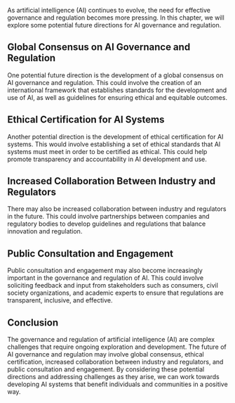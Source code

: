 
As artificial intelligence (AI) continues to evolve, the need for effective governance and regulation becomes more pressing. In this chapter, we will explore some potential future directions for AI governance and regulation.

Global Consensus on AI Governance and Regulation
------------------------------------------------

One potential future direction is the development of a global consensus on AI governance and regulation. This could involve the creation of an international framework that establishes standards for the development and use of AI, as well as guidelines for ensuring ethical and equitable outcomes.

Ethical Certification for AI Systems
------------------------------------

Another potential direction is the development of ethical certification for AI systems. This would involve establishing a set of ethical standards that AI systems must meet in order to be certified as ethical. This could help promote transparency and accountability in AI development and use.

Increased Collaboration Between Industry and Regulators
-------------------------------------------------------

There may also be increased collaboration between industry and regulators in the future. This could involve partnerships between companies and regulatory bodies to develop guidelines and regulations that balance innovation and regulation.

Public Consultation and Engagement
----------------------------------

Public consultation and engagement may also become increasingly important in the governance and regulation of AI. This could involve soliciting feedback and input from stakeholders such as consumers, civil society organizations, and academic experts to ensure that regulations are transparent, inclusive, and effective.

Conclusion
----------

The governance and regulation of artificial intelligence (AI) are complex challenges that require ongoing exploration and development. The future of AI governance and regulation may involve global consensus, ethical certification, increased collaboration between industry and regulators, and public consultation and engagement. By considering these potential directions and addressing challenges as they arise, we can work towards developing AI systems that benefit individuals and communities in a positive way.
